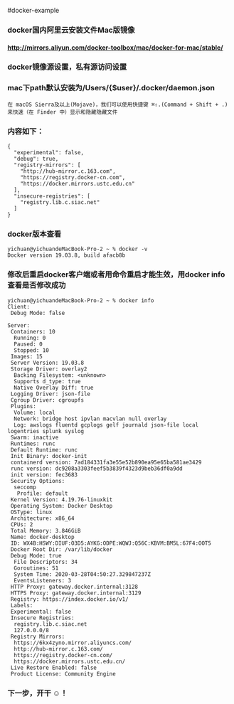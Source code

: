 #docker-example
### docker国内阿里云安装文件Mac版镜像
#### http://mirrors.aliyun.com/docker-toolbox/mac/docker-for-mac/stable/
### docker镜像源设置，私有源访问设置
### mac下path默认安装为/Users/{$user}/.docker/daemon.json
   
    在 macOS Sierra及以上(Mojave)，我们可以使用快捷键 ⌘⇧.(Command + Shift + .) 来快速（在 Finder 中）显示和隐藏隐藏文件
### 内容如下：
```
{
  "experimental": false,
  "debug": true,
  "registry-mirrors": [
    "http://hub-mirror.c.163.com",
    "https://registry.docker-cn.com",
    "https://docker.mirrors.ustc.edu.cn"
  ],
  "insecure-registries": [
    "registry.lib.c.siac.net"
  ]
}
```
### docker版本查看
```
yichuan@yichuandeMacBook-Pro-2 ~ % docker -v
Docker version 19.03.8, build afacb8b

```
### 修改后重启docker客户端或者用命令重启才能生效，用docker info查看是否修改成功
```
yichuan@yichuandeMacBook-Pro-2 ~ % docker info
Client:
 Debug Mode: false

Server:
 Containers: 10
  Running: 0
  Paused: 0
  Stopped: 10
 Images: 15
 Server Version: 19.03.8
 Storage Driver: overlay2
  Backing Filesystem: <unknown>
  Supports d_type: true
  Native Overlay Diff: true
 Logging Driver: json-file
 Cgroup Driver: cgroupfs
 Plugins:
  Volume: local
  Network: bridge host ipvlan macvlan null overlay
  Log: awslogs fluentd gcplogs gelf journald json-file local logentries splunk syslog
 Swarm: inactive
 Runtimes: runc
 Default Runtime: runc
 Init Binary: docker-init
 containerd version: 7ad184331fa3e55e52b890ea95e65ba581ae3429
 runc version: dc9208a3303feef5b3839f4323d9beb36df0a9dd
 init version: fec3683
 Security Options:
  seccomp
   Profile: default
 Kernel Version: 4.19.76-linuxkit
 Operating System: Docker Desktop
 OSType: linux
 Architecture: x86_64
 CPUs: 2
 Total Memory: 3.846GiB
 Name: docker-desktop
 ID: WX4B:HSWY:DIUF:O3D5:AYKG:ODPE:WQWJ:Q56C:KBVM:BM5L:67F4:OOT5
 Docker Root Dir: /var/lib/docker
 Debug Mode: true
  File Descriptors: 34
  Goroutines: 51
  System Time: 2020-03-28T04:50:27.329847237Z
  EventsListeners: 3
 HTTP Proxy: gateway.docker.internal:3128
 HTTPS Proxy: gateway.docker.internal:3129
 Registry: https://index.docker.io/v1/
 Labels:
 Experimental: false
 Insecure Registries:
  registry.lib.c.siac.net
  127.0.0.0/8
 Registry Mirrors:
  https://6kx4zyno.mirror.aliyuncs.com/
  http://hub-mirror.c.163.com/
  https://registry.docker-cn.com/
  https://docker.mirrors.ustc.edu.cn/
 Live Restore Enabled: false
 Product License: Community Engine
```
### 下一步，开干 ☺️！
